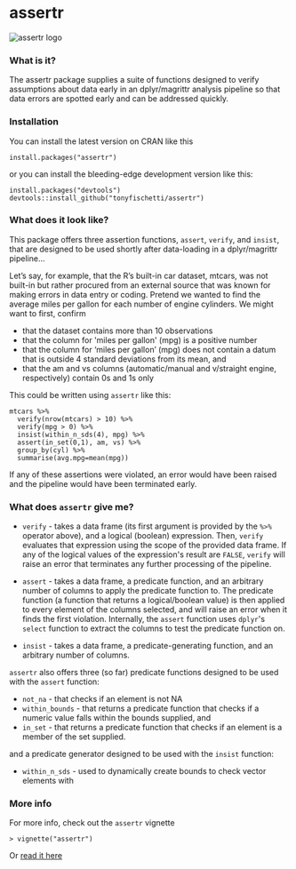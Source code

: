 assertr
===

![assertr logo](http://statethatiamin.onlythisrose.com/assertrlogo.png)


### What is it?
The assertr package supplies a suite of functions designed to verify
assumptions about data early in an dplyr/magrittr analysis pipeline so that
data errors are spotted early and can be addressed quickly.

### Installation

You can install the latest version on CRAN like this

    install.packages("assertr")

or you can install the bleeding-edge development version like this:

    install.packages("devtools")
    devtools::install_github("tonyfischetti/assertr")

### What does it look like?
This package offers three assertion functions, `assert`, `verify`, and
`insist`, that are designed to be used shortly after data-loading in a
dplyr/magrittr pipeline...

Let’s say, for example, that the R’s built-in car dataset, mtcars, was not 
built-in but rather procured from an external source that was known for making
errors in data entry or coding. Pretend we wanted to find the average
miles per gallon for each number of engine cylinders. We might want to first,
confirm
- that the dataset contains more than 10 observations
- that the column for 'miles per gallon' (mpg) is a positive number
- that the column for ‘miles per gallon’ (mpg) does not contain a datum
that is outside 4 standard deviations from its mean, and
- that the am and vs columns (automatic/manual and v/straight engine,
respectively) contain 0s and 1s only

This could be written using `assertr` like this:


    mtcars %>%
      verify(nrow(mtcars) > 10) %>%
      verify(mpg > 0) %>%
      insist(within_n_sds(4), mpg) %>%
      assert(in_set(0,1), am, vs) %>%
      group_by(cyl) %>%
      summarise(avg.mpg=mean(mpg))


If any of these assertions were violated, an error would have been raised
and the pipeline would have been terminated early.

### What does `assertr` give me?

- `verify` - takes a data frame (its first argument is provided by
the `%>%` operator above), and a logical (boolean) expression. Then, `verify`
evaluates that expression using the scope of the provided data frame. If any
of the logical values of the expression's result are `FALSE`, `verify` will
raise an error that terminates any further processing of the pipeline.
- `assert` - takes a data frame, a predicate function, and an arbitrary
number of columns to apply the predicate function to. The predicate function
(a function that returns a logical/boolean value) is then applied to every
element of the columns selected, and will raise an error when it finds the
first violation.  Internally, the `assert` function uses `dplyr`'s
`select` function to extract the columns to test the predicate function on. 

- `insist` - takes a data frame, a predicate-generating function, and an
arbitrary number of columns.

`assertr` also offers three (so far) predicate functions designed to be used
with the `assert` function:

- `not_na` - that checks if an element is not NA
- `within_bounds` - that returns a predicate function that checks if a numeric
value falls within the bounds supplied, and
- `in_set` - that returns a predicate function that checks if an element is
a member of the set supplied.

and a predicate generator designed to be used with the `insist` function:

- `within_n_sds` - used to dynamically create bounds to check vector elements with

### More info

For more info, check out the `assertr` vignette

    > vignette("assertr")

Or [read it here](http://cran.r-project.org/web/packages/assertr/vignettes/assertr.html)
